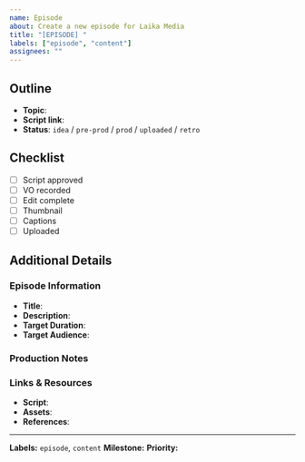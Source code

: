 ```yaml
---
name: Episode
about: Create a new episode for Laika Media
title: "[EPISODE] "
labels: ["episode", "content"]
assignees: ""
---
```


## Outline
- **Topic**:
- **Script link**:
- **Status**: `idea` / `pre-prod` / `prod` / `uploaded` / `retro`

## Checklist
- [ ] Script approved
- [ ] VO recorded
- [ ] Edit complete
- [ ] Thumbnail
- [ ] Captions
- [ ] Uploaded

## Additional Details

### Episode Information
- **Title**: 
- **Description**: 
- **Target Duration**: 
- **Target Audience**: 

### Production Notes
<!-- Any special requirements, equipment needed, or production considerations -->

### Links & Resources
- **Script**: 
- **Assets**: 
- **References**: 

---

**Labels:** `episode`, `content`
**Milestone:** 
**Priority:** 